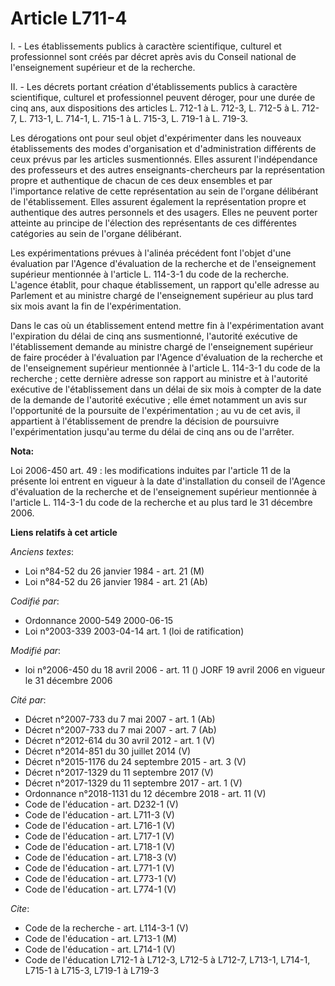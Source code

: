 # Article L711-4

I. - Les établissements publics à caractère scientifique, culturel et professionnel sont créés par décret après avis du
Conseil national de l'enseignement supérieur et de la recherche.

II. - Les décrets portant création d'établissements publics à caractère scientifique, culturel et professionnel peuvent
déroger, pour une durée de cinq ans, aux dispositions des articles L. 712-1 à L. 712-3, L. 712-5 à L. 712-7, L. 713-1, L.
714-1, L. 715-1 à L. 715-3, L. 719-1 à L. 719-3.

Les dérogations ont pour seul objet d'expérimenter dans les nouveaux établissements des modes d'organisation et
d'administration différents de ceux prévus par les articles susmentionnés. Elles assurent l'indépendance des professeurs et
des autres enseignants-chercheurs par la représentation propre et authentique de chacun de ces deux ensembles et par
l'importance relative de cette représentation au sein de l'organe délibérant de l'établissement. Elles assurent également la
représentation propre et authentique des autres personnels et des usagers. Elles ne peuvent porter atteinte au principe de
l'élection des représentants de ces différentes catégories au sein de l'organe délibérant.

Les expérimentations prévues à l'alinéa précédent font l'objet d'une évaluation par l'Agence d'évaluation de la recherche et
de l'enseignement supérieur mentionnée à l'article L. 114-3-1 du code de la recherche. L'agence établit, pour chaque
établissement, un rapport qu'elle adresse au Parlement et au ministre chargé de l'enseignement supérieur au plus tard six
mois avant la fin de l'expérimentation.

Dans le cas où un établissement entend mettre fin à l'expérimentation avant l'expiration du délai de cinq ans susmentionné,
l'autorité exécutive de l'établissement demande au ministre chargé de l'enseignement supérieur de faire procéder à
l'évaluation par l'Agence d'évaluation de la recherche et de l'enseignement supérieur mentionnée à l'article L. 114-3-1 du
code de la recherche ; cette dernière adresse son rapport au ministre et à l'autorité exécutive de l'établissement dans un
délai de six mois à compter de la date de la demande de l'autorité exécutive ; elle émet notamment un avis sur l'opportunité
de la poursuite de l'expérimentation ; au vu de cet avis, il appartient à l'établissement de prendre la décision de
poursuivre l'expérimentation jusqu'au terme du délai de cinq ans ou de l'arrêter.

**Nota:**

Loi 2006-450 art. 49 : les modifications induites par l'article 11 de la présente loi entrent en vigueur à la date
d'installation du conseil de l'Agence d'évaluation de la recherche et de l'enseignement supérieur mentionnée à l'article L.
114-3-1 du code de la recherche et au plus tard le 31 décembre 2006.

**Liens relatifs à cet article**

_Anciens textes_:

  - Loi n°84-52 du 26 janvier 1984 - art. 21 (M)
  - Loi n°84-52 du 26 janvier 1984 - art. 21 (Ab)

_Codifié par_:

  - Ordonnance 2000-549 2000-06-15
  - Loi n°2003-339 2003-04-14 art. 1 (loi de ratification)

_Modifié par_:

  - loi n°2006-450 du 18 avril 2006 - art. 11 () JORF 19 avril 2006 en vigueur le 31 décembre 2006

_Cité par_:

  - Décret n°2007-733 du 7 mai 2007 - art. 1 (Ab)
  - Décret n°2007-733 du 7 mai 2007 - art. 7 (Ab)
  - Décret n°2012-614 du 30 avril 2012 - art. 1 (V)
  - Décret n°2014-851 du 30 juillet 2014 (V)
  - Décret n°2015-1176 du 24 septembre 2015 - art. 3 (V)
  - Décret n°2017-1329 du 11 septembre 2017 (V)
  - Décret n°2017-1329 du 11 septembre 2017 - art. 1 (V)
  - Ordonnance n°2018-1131 du 12 décembre 2018 - art. 11 (V)
  - Code de l'éducation - art. D232-1 (V)
  - Code de l'éducation - art. L711-3 (V)
  - Code de l'éducation - art. L716-1 (V)
  - Code de l'éducation - art. L717-1 (V)
  - Code de l'éducation - art. L718-1 (V)
  - Code de l'éducation - art. L718-3 (V)
  - Code de l'éducation - art. L771-1 (V)
  - Code de l'éducation - art. L773-1 (V)
  - Code de l'éducation - art. L774-1 (V)

_Cite_:

  - Code de la recherche - art. L114-3-1 (V)
  - Code de l'éducation - art. L713-1 (M)
  - Code de l'éducation - art. L714-1 (V)
  - Code de l'éducation L712-1 à L712-3, L712-5 à L712-7, L713-1, L714-1, L715-1 à L715-3, L719-1 à L719-3
